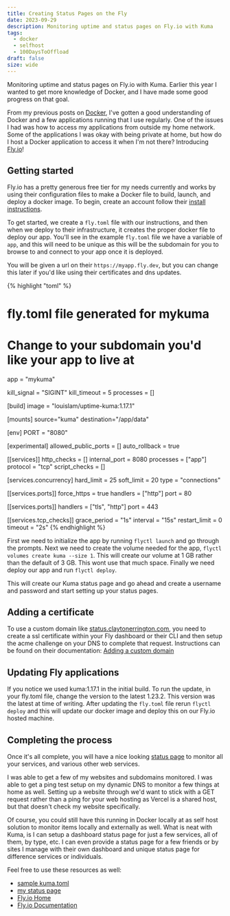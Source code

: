 ```yaml
---
title: Creating Status Pages on the Fly
date: 2023-09-29
description: Monitoring uptime and status pages on Fly.io with Kuma
tags: 
  - docker
  - selfhost
  - 100DaysToOffload
draft: false
size: wide
---
```


Monitoring uptime and status pages on Fly.io with Kuma. Earlier this year I wanted to get more knowledge of Docker, and I have made some good progress on that goal.

From my previous posts on [Docker](/tags/docker), I've gotten a good understanding of Docker and a few applications running that I use regularly. One of the issues I had was how to access my applications from outside my home network. Some of the applications I was okay with being private at home, but how do I host a Docker application to access it when I'm not there? Introducing [Fly.io](https://fly.io)!

## Getting started

Fly.io has a pretty generous free tier for my needs currently and works by using their configuration files to make a Docker file to build, launch, and deploy a docker image. To begin, create an account follow their [install instructions](https://fly.io/docs/hands-on/install-flyctl/).

To get started, we create a `fly.toml` file with our instructions, and then when we deploy to their infrastructure, it creates the proper docker file to deploy our app. You'll see in the example `fly.toml` file we have a variable of `app`, and this will need to be unique as this will be the subdomain for you to browse to and connect to your app once it is deployed.

You will be given a url on their `https://myapp.fly.dev`, but you can change this later if you'd like using their certificates and dns updates.

{% highlight "toml" %}
# fly.toml file generated for mykuma

# Change to your subdomain you'd like your app to live at
app = "mykuma"

kill_signal = "SIGINT"
kill_timeout = 5
processes = []

[build]
  image = "louislam/uptime-kuma:1.17.1"

[mounts]
source="kuma"
destination="/app/data"

[env]
  PORT = "8080"

[experimental]
  allowed_public_ports = []
  auto_rollback = true

[[services]]
  http_checks = []
  internal_port = 8080
  processes = ["app"]
  protocol = "tcp"
  script_checks = []

  [services.concurrency]
    hard_limit = 25
    soft_limit = 20
    type = "connections"

  [[services.ports]]
    force_https = true
    handlers = ["http"]
    port = 80

  [[services.ports]]
    handlers = ["tls", "http"]
    port = 443

  [[services.tcp_checks]]
    grace_period = "1s"
    interval = "15s"
    restart_limit = 0
    timeout = "2s"
{% endhighlight %}

First we need to initialize the app by running `flyctl launch` and go through the prompts. Next we need to create the volume needed for the app, `flyctl volumes create kuma --size 1`. This will create our volume at 1 GB rather than the default of 3 GB. This wont use that much space. Finally we need deploy our app and run `flyctl deploy`.

This will create our Kuma status page and go ahead and create a username and password and start setting up your status pages.

## Adding a certificate

To use a custom domain like [status.claytonerrington.com](https://status.claytonerrington.com), you need to create a ssl certificate within your Fly dashboard or their CLI and then setup the acme challenge on your DNS to complete that request. Instructions can be found on their documentation: [Adding a custom domain](https://fly.io/docs/app-guides/custom-domains-with-fly/#adding-the-certificate)

## Updating Fly applications

If you notice we used kuma:1.17.1 in the initial build. To run the update, in your fly.toml file, change the version to the latest 1.23.2. This version was the latest at time of writing. After updating the `fly.toml` file rerun `flyctl deploy` and this will update our docker image and deploy this on our Fly.io hosted machine.

## Completing the process

Once it's all complete, you will have a nice looking [status page](https://status.claytonerrington.com/status/primary) to monitor all your services, and various other web services.

I was able to get a few of my websites and subdomains monitored. I was able to get a ping test setup on my dynamic DNS to monitor a few things at home as well. Setting up a website through we'd want to stick with a GET request rather than a ping for your web hosting as Vercel is a shared host, but that doesn't check my website specifically.

Of course, you could still have this running in Docker locally at as self host solution to monitor items locally and externally as well. What is neat with Kuma, is I can setup a dashboard status page for just a few services, all of them, by type, etc. I can even provide a status page for a few friends or by sites I manage with their own dashboard and unique status page for difference services or individuals.

Feel free to use these resources as well:
- [sample kuma.toml](https://codeberg.org/cjerrington/snippets/src/branch/main/docker/kuma.toml)
- [my status page](https://status.claytonerrington.com/status/primary)
- [Fly.io Home](https://fly.io)
- [Fly.io Documentation](https://fly.io/docs/)

